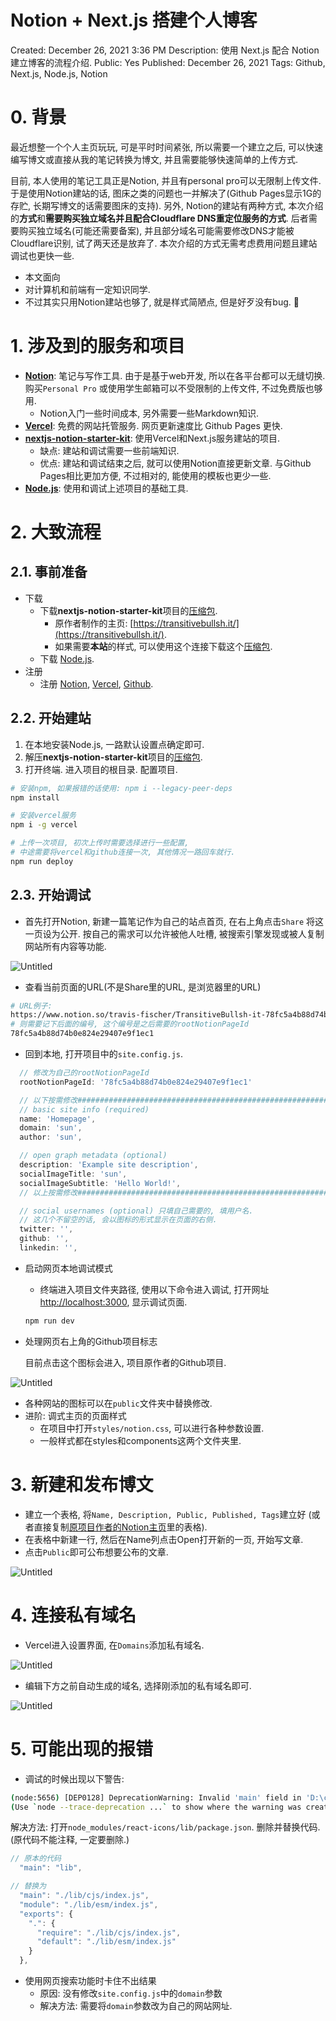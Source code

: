 # Notion + Next.js 搭建个人博客

Created: December 26, 2021 3:36 PM
Description: 使用 Next.js 配合 Notion 建立博客的流程介绍.
Public: Yes
Published: December 26, 2021
Tags: Github, Next.js, Node.js, Notion

# 0. 背景

最近想整一个个人主页玩玩, 可是平时时间紧张, 所以需要一个建立之后, 可以快速编写博文或直接从我的笔记转换为博文, 并且需要能够快速简单的上传方式. 

目前, 本人使用的笔记工具正是Notion, 并且有personal pro可以无限制上传文件. 于是使用Notion建站的话, 图床之类的问题也一并解决了(Github Pages显示1G的存贮, 长期写博文的话需要图床的支持). 另外, Notion的建站有两种方式, 本次介绍的**方式**和**需要购买独立域名并且配合Cloudflare DNS重定位服务的方式**. 后者需要购买独立域名(可能还需要备案), 并且部分域名可能需要修改DNS才能被Cloudflare识别, 试了两天还是放弃了. 本次介绍的方式无需考虑费用问题且建站调试也更快一些. 

- 本文面向
- 对计算机和前端有一定知识同学.
- 不过其实只用Notion建站也够了, 就是样式简陋点, 但是好歹没有bug. 🤣

# 1. 涉及到的服务和项目

- [**Notion**](https://www.notion.so/): 笔记与写作工具. 由于是基于web开发, 所以在各平台都可以无缝切换. 购买`Personal Pro` 或使用学生邮箱可以不受限制的上传文件, 不过免费版也够用.
    - Notion入门一些时间成本, 另外需要一些Markdown知识.
- **[Vercel](https://vercel.com/dashboard)**: 免费的网站托管服务. 网页更新速度比 Github Pages 更快.
- **[nextjs-notion-starter-kit](https://github.com/transitive-bullshit/nextjs-notion-starter-kit)**: 使用Vercel和Next.js服务建站的项目.
    - 缺点: 建站和调试需要一些前端知识.
    - 优点: 建站和调试结束之后, 就可以使用Notion直接更新文章. 与Github Pages相比更加方便, 不过相对的, 能使用的模板也更少一些.
- **[Node.js](https://nodejs.org/en/)**: 使用和调试上述项目的基础工具.

# 2. 大致流程

## 2.1. 事前准备

- 下载
    - 下载**nextjs-notion-starter-kit**项目的[压缩包](https://github.com/transitive-bullshit/nextjs-notion-starter-kit/archive/refs/heads/main.zip).
        - 原作者制作的主页: [https://transitivebullsh.it/](https://transitivebullsh.it/).
        - 如果需要**本站**的样式, 可以使用这个连接下载这个[压缩包](https://github.com/sun510001/nextjs-notion-starter-kit/archive/refs/heads/main.zip).
    - 下载 [Node.js](https://nodejs.org/en/).
- 注册
    - 注册 [Notion](https://www.notion.so/), [Vercel](https://vercel.com/), [Github](https://github.com/).

## 2.2. 开始建站

1. 在本地安装Node.js, 一路默认设置点确定即可.
2. 解压**nextjs-notion-starter-kit**项目的[压缩包](https://github.com/transitive-bullshit/nextjs-notion-starter-kit/archive/refs/heads/main.zip).
3. 打开终端. 进入项目的根目录. 配置项目.

```bash
# 安装npm, 如果报错的话使用: npm i --legacy-peer-deps
npm install 

# 安装vercel服务
npm i -g vercel

# 上传一次项目, 初次上传时需要选择进行一些配置, 
# 中途需要将vercel和github连接一次, 其他情况一路回车就行.
npm run deploy
```

## 2.3. 开始调试

- 首先打开Notion, 新建一篇笔记作为自己的站点首页, 在右上角点击`Share` 将这一页设为公开. 按自己的需求可以允许被他人吐槽, 被搜索引擎发现或被人复制网站所有内容等功能.

![Untitled](Notion%20+%20Next%20js%20%E6%90%AD%E5%BB%BA%E4%B8%AA%E4%BA%BA%E5%8D%9A%E5%AE%A2%208c178997055c43a2bb2320ca9060787f/Untitled.png)

- 查看当前页面的URL(不是Share里的URL, 是浏览器里的URL)

```bash
# URL例子:
https://www.notion.so/travis-fischer/TransitiveBullsh-it-78fc5a4b88d74b0e824e29407e9f1ec1
# 则需要记下后面的编号, 这个编号是之后需要的rootNotionPageId
78fc5a4b88d74b0e824e29407e9f1ec1
```

- 回到本地, 打开项目中的`site.config.js`.

```jsx
  // 修改为自己的rootNotionPageId
  rootNotionPageId: '78fc5a4b88d74b0e824e29407e9f1ec1'

  // 以下按需修改############################################################
  // basic site info (required)
  name: 'Homepage',
  domain: 'sun',
  author: 'sun',

  // open graph metadata (optional)
  description: 'Example site description',
  socialImageTitle: 'sun',
  socialImageSubtitle: 'Hello World!',
  // 以上按需修改############################################################

  // social usernames (optional) 只填自己需要的, 填用户名. 
  // 这几个不留空的话, 会以图标的形式显示在页面的右侧.
  twitter: '',
  github: '',
  linkedin: '',
```

- 启动网页本地调试模式
    - 终端进入项目文件夹路径, 使用以下命令进入调试, 打开网址 [http://localhost:3000](http://localhost:3000/), 显示调试页面.
    
    ```jsx
    npm run dev
    ```
    
- 处理网页右上角的Github项目标志
    
    目前点击这个图标会进入, 项目原作者的Github项目.
    

![Untitled](Notion%20+%20Next%20js%20%E6%90%AD%E5%BB%BA%E4%B8%AA%E4%BA%BA%E5%8D%9A%E5%AE%A2%208c178997055c43a2bb2320ca9060787f/Untitled%201.png)

- 各种网站的图标可以在`public`文件夹中替换修改.
- 进阶: 调式主页的页面样式
    - 在项目中打开`styles/notion.css`, 可以进行各种参数设置.
    - 一般样式都在styles和components这两个文件夹里.

# 3. 新建和发布博文

- 建立一个表格, 将`Name, Description, Public, Published, Tags`建立好 (或者直接复制[原项目作者的Notion主页](https://www.notion.so/TransitiveBullsh-it-78fc5a4b88d74b0e824e29407e9f1ec1)里的表格).
- 在表格中新建一行, 然后在Name列点击Open打开新的一页, 开始写文章.
- 点击`Public`即可公布想要公布的文章.

![Untitled](Notion%20+%20Next%20js%20%E6%90%AD%E5%BB%BA%E4%B8%AA%E4%BA%BA%E5%8D%9A%E5%AE%A2%208c178997055c43a2bb2320ca9060787f/Untitled%202.png)

# 4. 连接私有域名

- Vercel进入设置界面, 在`Domains`添加私有域名.

![Untitled](Notion%20+%20Next%20js%20%E6%90%AD%E5%BB%BA%E4%B8%AA%E4%BA%BA%E5%8D%9A%E5%AE%A2%208c178997055c43a2bb2320ca9060787f/Untitled%203.png)

- 编辑下方之前自动生成的域名, 选择刚添加的私有域名即可.

![Untitled](Notion%20+%20Next%20js%20%E6%90%AD%E5%BB%BA%E4%B8%AA%E4%BA%BA%E5%8D%9A%E5%AE%A2%208c178997055c43a2bb2320ca9060787f/Untitled%204.png)

# 5. 可能出现的报错

- 调试的时候出现以下警告:

```bash
(node:5656) [DEP0128] DeprecationWarning: Invalid 'main' field in 'D:\code_project\nextjs-notion-starter-kit\node_modules\react-icons\package.json' of 'lib'. Please either fix that or report it to the module author
(Use `node --trace-deprecation ...` to show where the warning was created)
```

解决方法: 打开`node_modules/react-icons/lib/package.json`. 删除并替换代码. (原代码不能注释, 一定要删除.)

```jsx
// 原本的代码
  "main": "lib",

// 替换为
  "main": "./lib/cjs/index.js",
  "module": "./lib/esm/index.js",
  "exports": {
    ".": {
      "require": "./lib/cjs/index.js",
      "default": "./lib/esm/index.js"
    }
  },
```

- 使用网页搜索功能时卡住不出结果
    - 原因: 没有修改`site.config.js`中的`domain`参数
    - 解决方法: 需要将`domain`参数改为自己的网站网址.